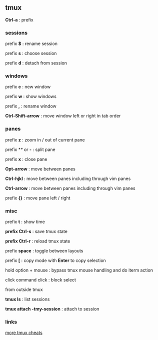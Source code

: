 ## tmux

**Ctrl-a**
: prefix

### sessions

prefix **\$**
: rename session

prefix **s**
: choose session

prefix **d**
: detach from session

### windows

prefix **c**
: new window

prefix **w**
: show windows

prefix **,**
: rename window

**Ctrl-Shift-arrow**
: move window left or right in tab order

### panes

prefix **z**
: zoom in / out of current pane

prefix **\** or **-**
: split pane

prefix **x**
: close pane

**Opt-arrow**
: move between panes

**Ctrl-hjkl**
: move between panes including through vim panes

**Ctrl-arrow**
: move between panes including through vim panes

prefix **{}**
: move pane left / right

### misc

prefix **t**
: show time

**prefix Ctrl-s**
: save tmux state

**prefix Ctrl-r**
: reload tmux state

prefix **space**
: toggle between layouts

prefix **[**
: copy mode with **Enter** to copy selection

hold option + mouse
: bypass tmux mouse handling and do iterm action

click command click
: block select

from outside tmux

**tmux ls**
: list sessions

**tmux attach -tmy-session**
: attach to session

### links

[more tmux cheats](https://tmuxcheatsheet.com/)

